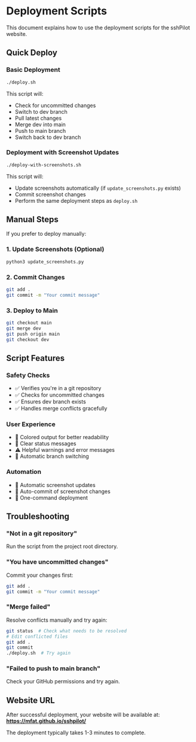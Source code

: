 # Deployment Scripts

This document explains how to use the deployment scripts for the sshPilot website.

## Quick Deploy

### Basic Deployment
```bash
./deploy.sh
```

This script will:
- Check for uncommitted changes
- Switch to dev branch
- Pull latest changes
- Merge dev into main
- Push to main branch
- Switch back to dev branch

### Deployment with Screenshot Updates
```bash
./deploy-with-screenshots.sh
```

This script will:
- Update screenshots automatically (if `update_screenshots.py` exists)
- Commit screenshot changes
- Perform the same deployment steps as `deploy.sh`

## Manual Steps

If you prefer to deploy manually:

### 1. Update Screenshots (Optional)
```bash
python3 update_screenshots.py
```

### 2. Commit Changes
```bash
git add .
git commit -m "Your commit message"
```

### 3. Deploy to Main
```bash
git checkout main
git merge dev
git push origin main
git checkout dev
```

## Script Features

### Safety Checks
- ✅ Verifies you're in a git repository
- ✅ Checks for uncommitted changes
- ✅ Ensures dev branch exists
- ✅ Handles merge conflicts gracefully

### User Experience
- 🎨 Colored output for better readability
- 📝 Clear status messages
- ⚠️ Helpful warnings and error messages
- 🔄 Automatic branch switching

### Automation
- 🔄 Automatic screenshot updates
- 📝 Auto-commit of screenshot changes
- 🚀 One-command deployment

## Troubleshooting

### "Not in a git repository"
Run the script from the project root directory.

### "You have uncommitted changes"
Commit your changes first:
```bash
git add .
git commit -m "Your commit message"
```

### "Merge failed"
Resolve conflicts manually and try again:
```bash
git status  # Check what needs to be resolved
# Edit conflicted files
git add .
git commit
./deploy.sh  # Try again
```

### "Failed to push to main branch"
Check your GitHub permissions and try again.

## Website URL

After successful deployment, your website will be available at:
**https://mfat.github.io/sshpilot/**

The deployment typically takes 1-3 minutes to complete.
